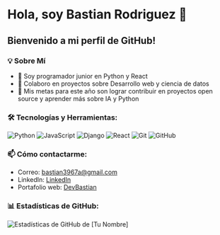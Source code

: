 # Hola, soy Bastian Rodriguez 👋

## Bienvenido a mi perfil de GitHub!

### 💡 Sobre Mí
- 🌱 Soy programador junior en Python y React
- 👯 Colaboro en proyectos sobre Desarrollo web y ciencia de datos
- 🥅 Mis metas para este año son lograr contribuir en proyectos open source y aprender más sobre IA y Python


### 🛠 Tecnologías y Herramientas:
![Python](https://img.shields.io/badge/-Python-black?style=flat-square&logo=Python)
![JavaScript](https://img.shields.io/badge/logo-javascript-blue?logo=javascript)
![Django](https://img.shields.io/badge/-Django-blue?logo=Django)
![React](https://img.shields.io/badge/-React-black?style=flat-square&logo=react)
![Git](https://img.shields.io/badge/-Git-black?style=flat-square&logo=git)
![GitHub](https://img.shields.io/badge/-GitHub-181717?style=flat-square&logo=github)

### 📫 Cómo contactarme:
- Correo: bastian3967a@gmail.com
- LinkedIn: [LinkedIn](https://www.linkedin.com/in/bastian-rodriguez-8b0781211/)
- Portafolio web: [DevBastian](https://devbastian.reflex.run/)

### 📊 Estadísticas de GitHub:
![Estadísticas de GitHub de [Tu Nombre]](https://github-readme-stats.vercel.app/api?username=baldFamous&show_icons=true&theme=tokyonight)

